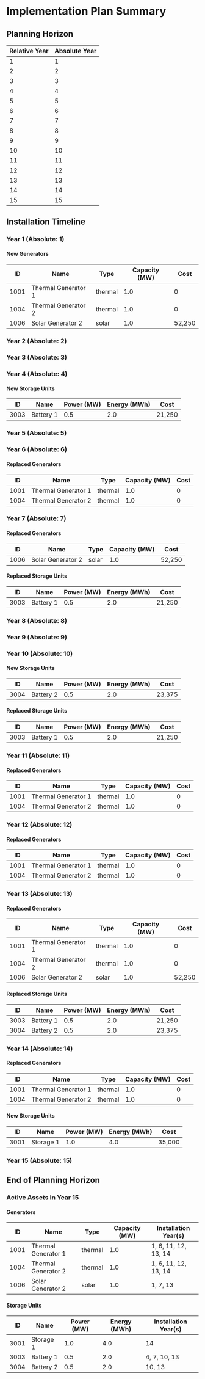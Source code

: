 # Implementation Plan Summary
## Planning Horizon
| Relative Year | Absolute Year |
|--------------|---------------|
| 1 | 1 |
| 2 | 2 |
| 3 | 3 |
| 4 | 4 |
| 5 | 5 |
| 6 | 6 |
| 7 | 7 |
| 8 | 8 |
| 9 | 9 |
| 10 | 10 |
| 11 | 11 |
| 12 | 12 |
| 13 | 13 |
| 14 | 14 |
| 15 | 15 |

## Installation Timeline

### Year 1 (Absolute: 1)

#### New Generators
| ID | Name | Type | Capacity (MW) | Cost |
|-------|------|------|-------------|------|
| 1001 | Thermal Generator 1 | thermal | 1.0 | 0 |
| 1004 | Thermal Generator 2 | thermal | 1.0 | 0 |
| 1006 | Solar Generator 2 | solar | 1.0 | 52,250 |

### Year 2 (Absolute: 2)

### Year 3 (Absolute: 3)

### Year 4 (Absolute: 4)

#### New Storage Units
| ID | Name | Power (MW) | Energy (MWh) | Cost |
|-------|------|-----------|-------------|------|
| 3003 | Battery 1 | 0.5 | 2.0 | 21,250 |

### Year 5 (Absolute: 5)

### Year 6 (Absolute: 6)

#### Replaced Generators
| ID | Name | Type | Capacity (MW) | Cost |
|-------|------|------|-------------|------|
| 1001 | Thermal Generator 1 | thermal | 1.0 | 0 |
| 1004 | Thermal Generator 2 | thermal | 1.0 | 0 |

### Year 7 (Absolute: 7)

#### Replaced Generators
| ID | Name | Type | Capacity (MW) | Cost |
|-------|------|------|-------------|------|
| 1006 | Solar Generator 2 | solar | 1.0 | 52,250 |

#### Replaced Storage Units
| ID | Name | Power (MW) | Energy (MWh) | Cost |
|-------|------|-----------|-------------|------|
| 3003 | Battery 1 | 0.5 | 2.0 | 21,250 |

### Year 8 (Absolute: 8)

### Year 9 (Absolute: 9)

### Year 10 (Absolute: 10)

#### New Storage Units
| ID | Name | Power (MW) | Energy (MWh) | Cost |
|-------|------|-----------|-------------|------|
| 3004 | Battery 2 | 0.5 | 2.0 | 23,375 |

#### Replaced Storage Units
| ID | Name | Power (MW) | Energy (MWh) | Cost |
|-------|------|-----------|-------------|------|
| 3003 | Battery 1 | 0.5 | 2.0 | 21,250 |

### Year 11 (Absolute: 11)

#### Replaced Generators
| ID | Name | Type | Capacity (MW) | Cost |
|-------|------|------|-------------|------|
| 1001 | Thermal Generator 1 | thermal | 1.0 | 0 |
| 1004 | Thermal Generator 2 | thermal | 1.0 | 0 |

### Year 12 (Absolute: 12)

#### Replaced Generators
| ID | Name | Type | Capacity (MW) | Cost |
|-------|------|------|-------------|------|
| 1001 | Thermal Generator 1 | thermal | 1.0 | 0 |
| 1004 | Thermal Generator 2 | thermal | 1.0 | 0 |

### Year 13 (Absolute: 13)

#### Replaced Generators
| ID | Name | Type | Capacity (MW) | Cost |
|-------|------|------|-------------|------|
| 1001 | Thermal Generator 1 | thermal | 1.0 | 0 |
| 1004 | Thermal Generator 2 | thermal | 1.0 | 0 |
| 1006 | Solar Generator 2 | solar | 1.0 | 52,250 |

#### Replaced Storage Units
| ID | Name | Power (MW) | Energy (MWh) | Cost |
|-------|------|-----------|-------------|------|
| 3003 | Battery 1 | 0.5 | 2.0 | 21,250 |
| 3004 | Battery 2 | 0.5 | 2.0 | 23,375 |

### Year 14 (Absolute: 14)

#### Replaced Generators
| ID | Name | Type | Capacity (MW) | Cost |
|-------|------|------|-------------|------|
| 1001 | Thermal Generator 1 | thermal | 1.0 | 0 |
| 1004 | Thermal Generator 2 | thermal | 1.0 | 0 |

#### New Storage Units
| ID | Name | Power (MW) | Energy (MWh) | Cost |
|-------|------|-----------|-------------|------|
| 3001 | Storage 1 | 1.0 | 4.0 | 35,000 |

### Year 15 (Absolute: 15)

## End of Planning Horizon

### Active Assets in Year 15

#### Generators
| ID | Name | Type | Capacity (MW) | Installation Year(s) |
|-------|------|------|-------------|--------------------|
| 1001 | Thermal Generator 1 | thermal | 1.0 | 1, 6, 11, 12, 13, 14 |
| 1004 | Thermal Generator 2 | thermal | 1.0 | 1, 6, 11, 12, 13, 14 |
| 1006 | Solar Generator 2 | solar | 1.0 | 1, 7, 13 |

#### Storage Units
| ID | Name | Power (MW) | Energy (MWh) | Installation Year(s) |
|-------|------|-----------|-------------|--------------------|
| 3001 | Storage 1 | 1.0 | 4.0 | 14 |
| 3003 | Battery 1 | 0.5 | 2.0 | 4, 7, 10, 13 |
| 3004 | Battery 2 | 0.5 | 2.0 | 10, 13 |
